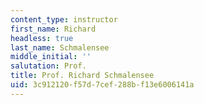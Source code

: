```yaml
---
content_type: instructor
first_name: Richard
headless: true
last_name: Schmalensee
middle_initial: ''
salutation: Prof.
title: Prof. Richard Schmalensee
uid: 3c912120-f57d-7cef-288b-f13e6006141a
---
```

